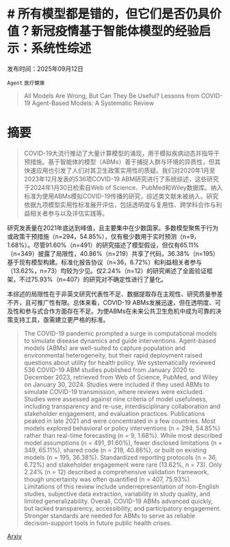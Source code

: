 # # 所有模型都是错的，但它们是否仍具价值？新冠疫情基于智能体模型的经验启示：系统性综述

发布时间：2025年09月12日

`Agent` `医疗健康`

> All Models Are Wrong, But Can They Be Useful? Lessons from COVID-19 Agent-Based Models: A Systematic Review

# 摘要

> COVID-19大流行推动了大量计算模型的涌现，用于模拟疾病动态并指导干预措施。基于智能体的模型（ABMs）善于捕捉人群与环境的异质性，但其快速应用也引发了人们对其卫生政策实用性的质疑。我们对2020年1月至2023年12月发表的536项COVID-19 ABM研究进行了系统综述，这些研究于2024年1月30日检索自Web of Science、PubMed和Wiley数据库。纳入标准为使用ABMs模拟COVID-19传播的研究，综述类文献未被纳入。研究依据九项模型实用性标准展开评估，包括透明度与复用性、跨学科合作与利益相关者参与以及评估实践等。

研究发表量在2021年底达到峰值，且主要集中在少数国家。多数模型聚焦于行为或政策干预措施（n=294，54.85%），仅有极少数用于实时预测（n=9，1.68%）。尽管91.60%（n=491）的研究描述了模型假设，但仅有65.11%（n=349）披露了局限性，40.86%（n=219）共享了代码，36.38%（n=195）基于现有模型构建。标准化报告协议（n=36，6.72%）和利益相关者参与（13.62%，n=73）均较为少见。仅2.24%（n=12）的研究阐述了全面验证框架，不过75.93%（n=407）的研究对不确定性进行了量化。

本综述的局限性在于非英文研究代表性不足、数据提取存在主观性、研究质量参差不齐，且可推广性有限。总体来看，COVID-19 ABMs发展迅速，但在透明度、可及性和参与式合作方面存在不足。为使ABMs在未来公共卫生危机中成为可靠的决策支持工具，亟需建立更严格的标准。

> The COVID-19 pandemic prompted a surge in computational models to simulate disease dynamics and guide interventions. Agent-based models (ABMs) are well-suited to capture population and environmental heterogeneity, but their rapid deployment raised questions about utility for health policy. We systematically reviewed 536 COVID-19 ABM studies published from January 2020 to December 2023, retrieved from Web of Science, PubMed, and Wiley on January 30, 2024. Studies were included if they used ABMs to simulate COVID-19 transmission, where reviews were excluded. Studies were assessed against nine criteria of model usefulness, including transparency and re-use, interdisciplinary collaboration and stakeholder engagement, and evaluation practices. Publications peaked in late 2021 and were concentrated in a few countries. Most models explored behavioral or policy interventions (n = 294, 54.85%) rather than real-time forecasting (n = 9, 1.68%). While most described model assumptions (n = 491, 91.60%), fewer disclosed limitations (n = 349, 65.11%), shared code (n = 219, 40.86%), or built on existing models (n = 195, 36.38%). Standardized reporting protocols (n = 36, 6.72%) and stakeholder engagement were rare (13.62%, n = 73). Only 2.24% (n = 12) described a comprehensive validation framework, though uncertainty was often quantified (n = 407, 75.93%). Limitations of this review include underrepresentation of non-English studies, subjective data extraction, variability in study quality, and limited generalizability. Overall, COVID-19 ABMs advanced quickly, but lacked transparency, accessibility, and participatory engagement. Stronger standards are needed for ABMs to serve as reliable decision-support tools in future public health crises.

[Arxiv](https://arxiv.org/abs/2509.13346)